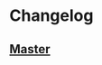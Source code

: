 # Changelog

## [Master][]

[master]: https://github.com/tfausak/haskeleton/compare/dd853da...master
